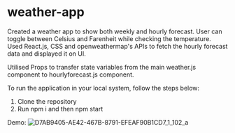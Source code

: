 # weather-app
Created a weather app to show both weekly and hourly forecast. User can toggle between Celsius and Farenheit while checking the temperature.
Used React.js, CSS and openweathermap's APIs to fetch the hourly forecast data and displayed it on UI.

Utilised Props to transfer state variables from the main weather.js component to hourlyforecast.js component.

To run the application in your local system, follow the steps below:
  1. Clone the repository
  2. Run npm i and then npm start

Demo:
![D7AB9405-AE42-467B-8791-EFEAF90B1CD7_1_102_a](https://github.com/aravind33b/weather-app/assets/113400454/580a1283-9e5f-499f-9152-ee6180406219)
